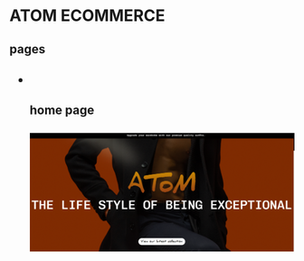 <h1>
ATOM ECOMMERCE
</h1>
<h2>pages<h2>
<ul>
<li></li>
<h4>
home page
</h4>

![alt text](image.png)
</li>
</ul>